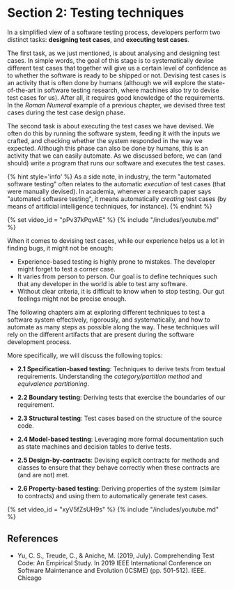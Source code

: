 # Section 2: Testing techniques

In a simplified view of a software testing process, 
developers perform two distinct tasks: **designing 
test cases**, and **executing test cases**.

The first task, as we just mentioned, 
is about analysing and designing test cases. In simple words, the goal of this stage 
is to systematically devise different test cases that together will give us a certain level 
of confidence as to whether the software is ready to be shipped or not. 
Devising test cases is an activity that is often done by humans 
(although we will explore the state-of-the-art in software testing research, where machines also try to devise test cases for us). 
After all, it requires good knowledge of the requirements. 
In the _Roman Numeral_ example of a previous chapter, we devised three test cases during the test case design phase.

The second task is about executing the test cases we have devised. 
We often do this by running the software system, feeding it with the inputs we crafted, 
and checking whether the system responded in the way we expected. 
Although this phase can also be done by humans, this is an activity that we can easily automate. 
As we discussed before, we can (and should) write a program that runs our software and executes the test cases.

{% hint style='info' %} 
As a side note, in industry, the term "automated software testing" often relates 
to the automatic *execution* of test cases (that were manually devised). 
In academia, whenever a research paper says "automated software testing", 
it means automatically *creating* test cases (by means of artificial intelligence techniques, for instance). 
{% endhint %}


{% set video_id = "pPv37kPqvAE" %}
{% include "/includes/youtube.md" %}


When it comes to devising test cases, while our experience helps us a lot in finding bugs, it might not be enough:

* Experience-based testing is highly prone to mistakes. The developer might forget to test a corner case.
* It varies from person to person. Our goal is to define techniques such that any developer in the world is able to test any software.
* Without clear criteria, it is difficult to know when to stop testing. Our gut feelings might not be precise enough.

The following chapters aim at exploring different techniques to test a software system effectively, rigorously, and systematically, 
and how to automate as many steps as possible along the way. 
These techniques will rely on the different artifacts that are present during the 
software development process.

More specifically, we will discuss the following topics:

* **2.1 Specification-based testing**: Techniques to derive tests from textual requirements. Understanding the _category/partition method_ and _equivalence partitioning_.

* **2.2 Boundary testing**: Deriving tests that exercise the boundaries of our requirement.

* **2.3 Structural testing**: Test cases based on the structure of the source code.

* **2.4 Model-based testing**: Leveraging more formal documentation such as state machines and decision tables to derive tests.

* **2.5 Design-by-contracts**: Devising explicit contracts for methods and classes to ensure that they behave correctly when these contracts are (and are not) met.

* **2.6 Property-based testing**: Deriving properties of the system (similar to contracts) and using them to automatically generate test cases.



{% set video_id = "xyV5fZsUH9s" %}
{% include "/includes/youtube.md" %}



## References


* Yu, C. S., Treude, C., & Aniche, M. (2019, July). Comprehending Test Code: An Empirical Study. In 2019 IEEE International Conference on Software Maintenance and Evolution (ICSME) (pp. 501-512). IEEE. Chicago

